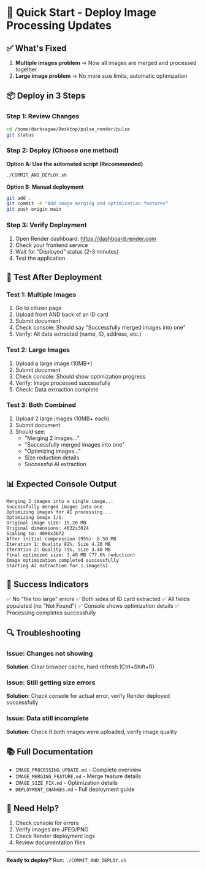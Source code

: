 # 🚀 Quick Start - Deploy Image Processing Updates

## ✅ What's Fixed

1. **Multiple images problem** → Now all images are merged and processed together
2. **Large image problem** → No more size limits, automatic optimization

## 📦 Deploy in 3 Steps

### Step 1: Review Changes
```bash
cd /home/darksagae/Desktop/pulse_render/pulse
git status
```

### Step 2: Deploy (Choose one method)

**Option A: Use the automated script (Recommended)**
```bash
./COMMIT_AND_DEPLOY.sh
```

**Option B: Manual deployment**
```bash
git add .
git commit -m "Add image merging and optimization features"
git push origin main
```

### Step 3: Verify Deployment
1. Open Render dashboard: https://dashboard.render.com
2. Check your frontend service
3. Wait for "Deployed" status (2-3 minutes)
4. Test the application

## 🧪 Test After Deployment

### Test 1: Multiple Images
1. Go to citizen page
2. Upload front AND back of an ID card
3. Submit document
4. Check console: Should say "Successfully merged images into one"
5. Verify: All data extracted (name, ID, address, etc.)

### Test 2: Large Images
1. Upload a large image (10MB+)
2. Submit document
3. Check console: Should show optimization progress
4. Verify: Image processed successfully
5. Check: Data extraction complete

### Test 3: Both Combined
1. Upload 2 large images (10MB+ each)
2. Submit document
3. Should see:
   - "Merging 2 images..."
   - "Successfully merged images into one"
   - "Optimizing images..."
   - Size reduction details
   - Successful AI extraction

## 📊 Expected Console Output

```
Merging 2 images into a single image...
Successfully merged images into one
Optimizing images for AI processing...
Optimizing image 1/1:
Original image size: 15.20 MB
Original dimensions: 4032x3024
Scaling to: 4096x3072
After initial compression (95%): 8.50 MB
Iteration 1: Quality 82%, Size 4.20 MB
Iteration 2: Quality 75%, Size 3.40 MB
Final optimized size: 3.40 MB (77.6% reduction)
Image optimization completed successfully
Starting AI extraction for 1 image(s)
```

## 🎯 Success Indicators

✅ No "file too large" errors
✅ Both sides of ID card extracted
✅ All fields populated (no "Not Found")
✅ Console shows optimization details
✅ Processing completes successfully

## 🔍 Troubleshooting

### Issue: Changes not showing
**Solution**: Clear browser cache, hard refresh (Ctrl+Shift+R)

### Issue: Still getting size errors
**Solution**: Check console for actual error, verify Render deployed successfully

### Issue: Data still incomplete
**Solution**: Check if both images were uploaded, verify image quality

## 📚 Full Documentation

- `IMAGE_PROCESSING_UPDATE.md` - Complete overview
- `IMAGE_MERGING_FEATURE.md` - Merge feature details
- `IMAGE_SIZE_FIX.md` - Optimization details
- `DEPLOYMENT_CHANGES.md` - Full deployment guide

## 💬 Need Help?

1. Check console for errors
2. Verify images are JPEG/PNG
3. Check Render deployment logs
4. Review documentation files

---

**Ready to deploy?** Run: `./COMMIT_AND_DEPLOY.sh`

